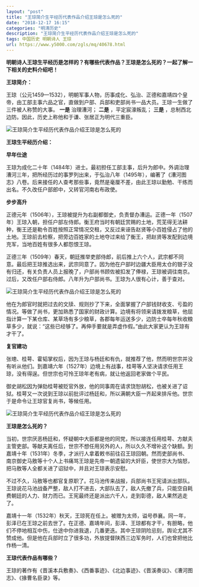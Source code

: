 ```yaml
---
layout: "post"
title: "王琼简介生平经历代表作品介绍王琼是怎么死的"
date: "2018-12-17 16:15"
categories: "明清历史"
description: "王琼简介生平经历代表作品介绍王琼是怎么死的"
tags: 中国历史 明朝诗人 王琼
url: https://www.y5000.com/zgls/mq/40678.html
---
```






**明朝诗人王琼生平经历是怎样的？有哪些代表作品？王琼是怎么死的？一起了解一下相关的史料介绍吧！**

 **王琼简介：**

王琼（公元1459—1532），明朝军事人物，历事成化、弘治、正德和嘉靖四个皇帝，由工部主事六品之官，直做到户部、兵部和吏部尚书一品大员。王琼一生做了三件被人称赞的大事。
**一是** 治理漕河； **二是** ，平定宸濠叛乱； **三是** ，总制西北边防。因此，历史上称他和于谦、张居正为明代三重臣。

![王琼简介生平经历代表作品介绍王琼是怎么死的](https://img.y5000.com/uploads/allimg/190128/5419753c6b64cc765299dc826134ab05.jpg)

 **王琼生平经历介绍：**

 **早年仕途**

王琼为成化二十年（1484年）进士。最初担任工部主事，后升为郎中。外调治理漕河三年，把所经历过的事罗列出来，于弘治八年（1495年），编著了《漕河图志》八卷。后来接任的人查考那些事，竟然是毫厘不差，由此王琼以勤勉、干练而出名。不久改任户部郎中，又转官河南右布政使。

 **步步高升**

正德元年（1506年），王琼被提升为右副都御史，负责督办漕运。正德一年（1507年）王琼入朝，担任户部左侍郎。衡王府当时有朝廷赏赐的土地，荒芜得无法耕种，衡王还是勒令百姓按照正常情况交租，又反过来诬告赵贤等小百姓侵占了他的土地。王琼前去检察，把旁边百姓家的土地夺过来给了衡王，把赵贤等发配到边境充军，当地百姓有很多人都怨恨王琼。

正德三年（1509年）春天，朝廷推举吏部侍郎，前后推上六个人，武宗都不同意。最后把王琼推选出来，武宗同意了。因为他在户部时边疆大臣用太仓的银子没有归还，有关负责人员上报晚了，户部尚书顾佐被扣发了俸禄，王琼被调往南京。过后，又改任户部右侍郎。八年升为户部尚书。王琼为人很有心计，善于查对。

![王琼简介生平经历代表作品介绍王琼是怎么死的](https://img.y5000.com/uploads/allimg/190128/6edc244a1a6acbf95e6568730988c830.jpg)

他在为郎官时就把过去的文牍、规则抄了下来，全面掌握了户部钱财收支、亏盈的情况。等做了尚书，更加熟悉了国家的财政计算。边境有将领来请拨发粮草，他屈指计算一下某仓库、某草场有多少粮草，各郡每年运送多少，边防士卒每年秋收粮草多少，就说：“这些已经够了。再伸手要就是弄虚作假。”由此大家更认为王琼有才干了。

 **复官建功**

张璁、桂萼、霍韬掌权后，因为王琼与杨廷和有仇，就推荐了他，然而明世宗并没有听从他们。到嘉靖六年（1527年）边境上有战事，桂萼等人坚决请求任用王琼，没有得逞。但世宗也可怜王琼年老有病，就让他返回老家做个平民。

御史胡松因为弹劾桂萼被贬官外放，他的同事周在请求饶恕胡松，也被关进了诏狱。桂萼又一次说到王琼以前批评过杨廷和，所以满朝大臣一齐起来排斥他。世宗于是命令让王琼官复尚书，等候任用。

![王琼简介生平经历代表作品介绍王琼是怎么死的](https://img.y5000.com/uploads/allimg/190128/b449c53bb1f5b1d53126d3a0f8bac550.jpg)

 **王琼是怎么死的？**

当初，世宗厌恶杨廷和，怀疑朝中大臣都是他的同党，所以接连任用桂萼、方献夫主管吏部。等献夫离任后，世宗不想任用另外的人，所以久久不增补这个缺额。到嘉靖十年（1531年）冬季，才派行人拿着敕书前往召王琼回朝。然而吏部尚书、南京御史马敫等十个人上书痛骂王琼是先帝一朝遗留的大奸臣，使世宗大为恼怒，把马敫等人全都关进了诏狱中，并且对王琼表示安慰。

不过不久，马敫等也都官复原职了。花马池传来战报，兵部尚书王宪请派出部队。王琼说花马池战备严整，敌人打不进去，大部队去了，敌人先撤了兵，只能空自耗费朝廷的人力、财力而已。王宪最终还是派出六千人，走到彰德，敌人果然逃走了。

嘉靖十一年（1532年）秋天，王琼死在任上。被赠为太师，谥号恭襄。同一年，彭泽已在王琼之前去世了。在正德、嘉靖年间，彭泽、王琼都有才干，有胆略，他们不停地相互中伤，仕途中你进我退，几番更迭。其中王琼阴险忌刻，舆论尤其不赞成他。但是他在兵部时立了很多功，外放提督陕西三边军务时，人们也曾把他比作杨一清。

 **王琼代表作品有哪些？**

王琼的著作有《晋溪本兵敷奏》、《西番事迹》、《北边事迹》、《晋溪奏议》、《漕河图志》、《掾曹名臣录》等。
